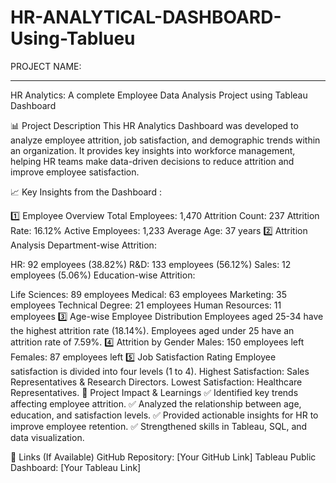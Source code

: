# HR-ANALYTICAL-DASHBOARD-Using-Tablueu
PROJECT NAME:
_________________________________________________________________
HR Analytics: A complete Employee Data Analysis 
             Project using Tableau Dashboard

📊 Project Description
This HR Analytics Dashboard was developed to analyze employee attrition, job satisfaction, and demographic trends within an organization. It provides key insights into workforce management, helping HR teams make data-driven decisions to reduce attrition and improve employee satisfaction.

📈 Key Insights from the Dashboard :

1️⃣ Employee Overview
Total Employees: 1,470
Attrition Count: 237
Attrition Rate: 16.12%
Active Employees: 1,233
Average Age: 37 years
2️⃣ Attrition Analysis
Department-wise Attrition:

HR: 92 employees (38.82%)
R&D: 133 employees (56.12%)
Sales: 12 employees (5.06%)
Education-wise Attrition:

Life Sciences: 89 employees
Medical: 63 employees
Marketing: 35 employees
Technical Degree: 21 employees
Human Resources: 11 employees
3️⃣ Age-wise Employee Distribution
Employees aged 25-34 have the highest attrition rate (18.14%).
Employees aged under 25 have an attrition rate of 7.59%.
4️⃣ Attrition by Gender
Males: 150 employees left
Females: 87 employees left
5️⃣ Job Satisfaction Rating
Employee satisfaction is divided into four levels (1 to 4).
Highest Satisfaction: Sales Representatives & Research Directors.
Lowest Satisfaction: Healthcare Representatives.
📌 Project Impact & Learnings
✅ Identified key trends affecting employee attrition.
✅ Analyzed the relationship between age, education, and satisfaction levels.
✅ Provided actionable insights for HR to improve employee retention.
✅ Strengthened skills in Tableau, SQL, and data visualization.

🔗 Links (If Available)
GitHub Repository: [Your GitHub Link]
Tableau Public Dashboard: [Your Tableau Link]

